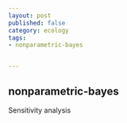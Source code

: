 ```yaml
---
layout: post
published: false 
category: ecology
tags:
- nonparametric-bayes


---
```


## nonparametric-bayes

Sensitivity analysis
